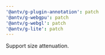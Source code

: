 ```yaml
---
'@antv/g-plugin-annotation': patch
'@antv/g-webgpu': patch
'@antv/g-webgl': patch
'@antv/g-lite': patch
---
```


Support size attenuation.
